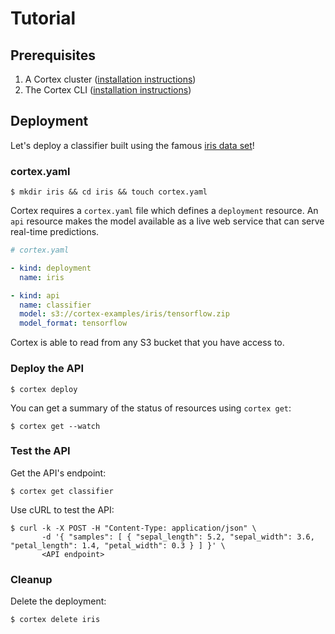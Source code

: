 # Tutorial

## Prerequisites

1. A Cortex cluster ([installation instructions](../cluster/install.md))
2. The Cortex CLI ([installation instructions](../cluster/install.md))

## Deployment

Let's deploy a classifier built using the famous [iris data set](https://archive.ics.uci.edu/ml/datasets/iris)!

### cortex.yaml

```text
$ mkdir iris && cd iris && touch cortex.yaml
```

Cortex requires a `cortex.yaml` file which defines a `deployment` resource. An `api` resource makes the model available as a live web service that can serve real-time predictions.

```yaml
# cortex.yaml

- kind: deployment
  name: iris

- kind: api
  name: classifier
  model: s3://cortex-examples/iris/tensorflow.zip
  model_format: tensorflow
```

Cortex is able to read from any S3 bucket that you have access to.

### Deploy the API

```text
$ cortex deploy
```

You can get a summary of the status of resources using `cortex get`:

```text
$ cortex get --watch
```

### Test the API

Get the API's endpoint:

```text
$ cortex get classifier
```

Use cURL to test the API:

```text
$ curl -k -X POST -H "Content-Type: application/json" \
       -d '{ "samples": [ { "sepal_length": 5.2, "sepal_width": 3.6, "petal_length": 1.4, "petal_width": 0.3 } ] }' \
       <API endpoint>
```

### Cleanup

Delete the deployment:

```text
$ cortex delete iris
```
